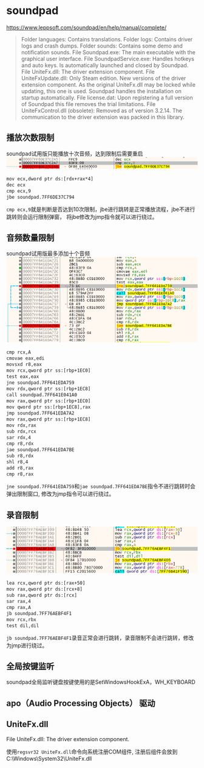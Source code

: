 # soundpad

https://www.leppsoft.com/soundpad/en/help/manual/complete/


> Folder languages: Contains translations.
Folder logs: Contains driver logs and crash dumps.
Folder sounds: Contains some demo and notification sounds.
File Soundpad.exe: The main executable with the graphical user interface.
File SoundpadService.exe: Handles hotkeys and auto keys. Is automatically launched and closed by Soundpad.
File UniteFx.dll: The driver extension component.
File UniteFxUpdate.dll: Only Steam edition. New versions of the driver extension component. As the original UniteFx.dll may be locked while updating, this one is used. Soundpad handles the installation on startup automatically.
File license.dat: Upon registering a full version of Soundpad this file removes the trial limitations.
File UniteFxControl.dll (obsolete): Removed as of version 3.2.14. The communication to the driver extension was packed in this library.


## 播放次数限制
soundpad试用版只能播放十次音频，达到限制后需要重启
![](media/soundpad-crack.png)

```
mov ecx,dword ptr ds:[rdx+rax*4]
dec ecx
cmp ecx,9
jbe soundpad.7FF6DE37C794
```

`cmp ecx,9`就是判断是否达到10次限制，jbe进行跳转是正常播放流程，jbe不进行跳转则会运行限制弹窗， 将jbe修改为jmp指令就可以进行绕过。

## 音频数量限制
soundpad试用版最多添加十个音频
![](media/soundpad-crack_file_limit.png)

```
cmp rcx,A
cmovae eax,edi
movsxd r8,eax
mov rcx,qword ptr ss:[rbp+1EC0]
test eax,eax
jne soundpad.7FF641EDA759
mov rdx,qword ptr ss:[rbp+1EC8]
call soundpad.7FF641E041A0
mov rax,qword ptr ss:[rbp+1EC0]
mov qword ptr ss:[rbp+1EC8],rax
jmp soundpad.7FF641EDA7A2
mov rax,qword ptr ss:[rbp+1EC8]
mov rdx,rax
sub rdx,rcx
sar rdx,4
cmp r8,rdx
jae soundpad.7FF641EDA7BE
sub r8,rdx
shl r8,4
add r8,rax
cmp r8,rax
```
`jne soundpad.7FF641EDA759`和`jae soundpad.7FF641EDA7BE`指令不进行跳转时会弹出限制窗口, 修改为jmp指令可以进行绕过。

## 录音限制

![](media/soundpad_record_crack.png)
```
lea rcx,qword ptr ds:[rax+50]
mov rax,qword ptr ds:[rcx+8]
sub rax,qword ptr ds:[rcx]
sar rax,4
cmp rax,A
jb soundpad.7FF76AEBF4F1
mov rcx,rbx
test dil,dil
```
`jb soundpad.7FF76AEBF4F1`录音正常会进行跳转，录音限制不会进行跳转，修改为jmp进行绕过。


## 全局按键监听
soundpad全局监听键盘按键使用的是SetWindowsHookExA，WH_KEYBOARD

## apo（Audio Processing Objects） 驱动

## UniteFx.dll

File UniteFx.dll: The driver extension component.

使用`regsvr32 UniteFx.dll`命令向系统注册COM组件, 注册后组件会放到C:\Windows\System32\UniteFx.dll